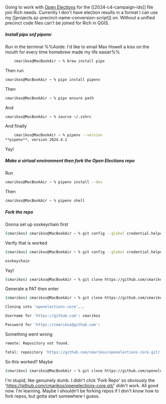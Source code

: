 Going to work with [Open Elections](https://github.com/openelections/openelections-core) for the [[2024-c4-campaign-ids]] file join Rich needs. Currently I don't have election results in a format I can use my [[projects.az-precinct-name-conversion-script]] on. Without a unified precinct code files can't be joined for Rich in QGIS.

##### Install pipx snf pipenv

Run in the terminal
 %%Aside: I'd like to email Max Howell a kiss on the mouth for every time homebrew made my life easier%%
```zsh
	cmarikos@MacBookAir ~ % brew install pipx
```

Then run
```zsh
cmarikos@MacBookAir ~ % pipx install pipenv
```

Then
```zsh
cmarikos@MacBookAir ~ % pipx ensure path
```

And
```zsh
cmarikos@MacBookAir ~ % source ~/.zshrc
```

And finally
```zsh
	cmarikos@MacBookAir ~ % pipenv --version
**pipenv**, version 2024.4.1
```

Yay!

##### Make a virtual environment then fork the Open Elections repo

Run
```zsh
cmarikos@MacBookAir ~ % pipenv install --dev
```

Then
```zsh 
cmarikos@MacBookAir ~ % pipenv shell
```


##### Fork the repo
Gonna set up osxkeychain first
```zsh
(cmarikos) cmarikos@MacBookAir ~ % git config --global credential.helper osxkeychain
```

Verify that is worked
```zsh
(cmarikos) cmarikos@MacBookAir ~ % git config --global credential.helper

osxkeychain
```
Yay!


```zsh
(cmarikos) cmarikos@MacBookAir ~ % git clone https://github.com/cmarikos/openelections-core.git

```

Generate a PAT then enter
```zsh
(cmarikos) cmarikos@MacBookAir ~ % git clone https://github.com/cmarikos/openelections-core.git

Cloning into 'openelections-core'...

Username for 'https://github.com': cmarikos

Password for 'https://cmarikos@github.com':
```

Something went wrong
```zsh
remote: Repository not found.

fatal: repository 'https://github.com/cmarikos/openelections-core.git/' not found
```

So this worked? Maybe
```zsh
(cmarikos) cmarikos@MacBookAir ~ % git clone https://github.com/openelections/openelections-core
```

I'm stupid, like genuinely dumb. I didn't click 'Fork Repo' so obviously the 'https://github.com/cmarikos/openelections-core.git/' didn't work. All good now. I'm learning. Maybe I shouldn't be forking repos if I don't know how to fork repos, but gotta start somewhere  I guess.